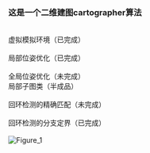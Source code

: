### 这是一个二维建图cartographer算法  
&nbsp;  
虚拟模拟环境（已完成）  
&nbsp;  
局部位姿优化（已完成）  
&nbsp;  
全局位姿优化（未完成）
&nbsp;  
局部子图类（半成品）  
&nbsp;  
回环检测的精确匹配（未完成）  
&nbsp;  
回环检测的分支定界（已完成）   
&nbsp;  
![Figure_1](https://github.com/user-attachments/assets/6bcb6a1f-3a10-42f5-a0d4-9b94690a366e)  
&nbsp;  
